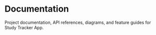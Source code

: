 # Documentation

Project documentation, API references, diagrams, and feature guides for Study Tracker App.
